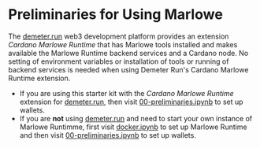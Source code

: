 # Preliminaries for Using Marlowe

The [demeter.run](https://demeter.run/) web3 development platform provides an extension *Cardano Marlowe Runtime* that has Marlowe tools installed and makes available the Marlowe Runtime backend services and a Cardano node. No setting of environment variables or installation of tools or running of backend services is needed when using Demeter Run's Cardano Marlowe Runtime extension.

- If you are using this starter kit with the *Cardano Marlowe Runtime* extension for [demeter.run](https://demeter.run/), then visit [00-preliminaries.ipynb](00-preliminaries.ipynb) to set up wallets.
- If you are **not** using [demeter.run](https://demeter.run/) and need to start your own instance of Marlowe Runtimme, first visit [docker.ipynb](docker.ipynb) to set up Marlowe Runtime and then visit [00-preliminaries.ipynb](00-preliminaries.ipynb) to set up wallets.
